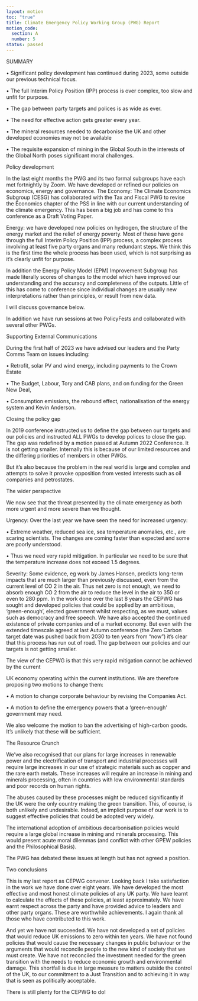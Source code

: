 ```yaml
---
layout: motion
toc: "true"
title: Climate Emergency Policy Working Group (PWG) Report
motion_code:
  section: A
  number: 5
status: passed
---
```

<p>SUMMARY</p>
<p>• Significant policy development has continued during 2023, some outside our previous technical focus.</p>
<p>• The full Interim Policy Position (IPP) process is over complex, too slow and unfit for purpose.</p>
<p>• The gap between party targets and polices is as wide as ever.</p>
<p>• The need for effective action gets greater every year.</p>
<p>• The mineral resources needed to decarbonise the UK and other developed economies may not be available</p>
<p>• The requisite expansion of mining in the Global South in the interests of the Global North poses significant moral challenges.</p>


<p>Policy development</p>


<p>In the last eight months the PWG and its two formal subgroups have each met fortnightly by Zoom. We have developed or refined our policies on economics, energy and governance. The Economy: The Climate Economics Subgroup (CESG) has collaborated with the Tax and Fiscal PWG to revise the Economics chapter of the PSS in line with our current understanding of the climate emergency. This has been a big job and has come to this
conference as a Draft Voting Paper.</p>


<p>Energy: we have developed new policies on hydrogen, the structure of the energy market and the relief of energy poverty. Most of these have gone through the full Interim Policy Position (IPP) process, a complex process involving at least five party organs and many redundant steps. We think this is the first time the whole process has been used, which is not surprising as it’s clearly unfit for purpose.</p>


<p>In addition the Energy Policy Model (EPM) Improvement Subgroup has made literally scores of changes to the model which have improved our understanding and the accuracy and completeness of the outputs. Little of this has come to conference since individual changes are usually new interpretations rather than principles, or result from new data. </p>

<p>I will discuss governance below.</p>


<p>In addition we have run sessions at two PolicyFests and collaborated with several other PWGs.</p>


<p>Supporting External Communications</p>


<p>During the first half of 2023 we have advised our leaders and the Party Comms Team on issues including:</p>
<p>• Retrofit, solar PV and wind energy, including payments to the Crown Estate</p>
<p>• The Budget, Labour, Tory and CAB plans, and on funding for the Green New Deal,</p>
<p>• Consumption emissions, the rebound effect, nationalisation of the energy system and Kevin Anderson.</p>


<p>Closing the policy gap</p>


<p>In 2019 conference instructed us to define the gap between our targets and our policies and instructed ALL PWGs to develop polices to close the gap. The gap was redefined by a motion passed at Autumn 2022 Conference. It is not getting smaller. Internally this is because of our limited resources and the differing priorities of members in other PWGs.</p>



<p>But it’s also because the problem in the real world is large and complex and attempts to solve it provoke opposition from vested interests such as oil companies and petrostates.</p>


<p>The wider perspective</p>


<p>We now see that the threat presented by the climate emergency as both more urgent and more severe than we thought.</p>


<p>Urgency: Over the last year we have seen the need for increased urgency:</p>
<p>• Extreme weather, reduced sea ice, sea temperature anomalies, etc., are scaring scientists. The changes are coming faster than expected and some are poorly understood.</p>
<p>• Thus we need very rapid mitigation. In particular we need to be sure that the temperature increase does not exceed 1.5 degrees.</p>
<p>Severity: Some evidence, eg work by James Hansen, predicts long-term impacts that are much larger than previously discussed, even from the current level of CO 2 in the air. Thus net zero is not enough, we need to absorb enough CO 2 from the air to reduce the level in the air to 350 or even to 280 ppm. In the work done over the last 8 years the CEPWG has sought and developed policies that could be applied by an ambitious, ‘green-enough’, elected government whilst respecting, as we must, values such as democracy and free speech. We have also accepted the continued existence of private companies and of a market economy. But even with the extended timescale agreed at last Autumn conference (the Zero Carbon target date was pushed back from 2030 to ten years from “now”) it’s clear that this process has run out of road. The gap between our policies and our targets is not getting smaller.</p>


<p>The view of the CEPWG is that this very rapid mitigation cannot be achieved by the current</p>
UK economy operating within the current institutions. We are therefore proposing two motions to change them:
<p>• A motion to change corporate behaviour by revising the Companies Act.</p>
<p>• A motion to define the emergency powers that a ‘green-enough’ government may need.</p>
<p>We also welcome the motion to ban the advertising of high-carbon goods. It’s unlikely that these will be sufficient.</p>


<p>The Resource Crunch</p>
<p>We’ve also recognised that our plans for large increases in renewable power and the electrification of transport and industrial processes will require large increases in our use of strategic materials such as copper and the rare earth metals. These increases will require an increase in mining and minerals processing, often in countries with low environmental standards and poor records on human rights.</p>
<p>The abuses caused by these processes might be reduced significantly if the UK were the
only country making the green transition. This, of course, is both unlikely and undesirable. Indeed, an implicit purpose of our work is to suggest effective policies that could be adopted very widely.</p>


<p>The international adoption of ambitious decarbonisation policies would require a large global increase in mining and minerals processing. This would present acute moral dilemmas (and conflict with other GPEW policies and the Philosophical Basis).</p>


<p>The PWG has debated these issues at length but has not agreed a position. </p>



<p>Two conclusions</p>


<p>This is my last report as CEPWG convener. Looking back I take satisfaction in the work we have done over eight years. We have developed the most effective and most honest climate policies of any UK party. We have learnt to calculate the effects of these policies, at least approximately. We have earnt respect across the party and have provided advice to leaders and other party organs. These are worthwhile achievements. I again thank all those who have contributed to this work.</p>


<p>And yet we have not succeeded. We have not developed a set of policies that would reduce UK emissions to zero within ten years. We have not found policies that would cause the necessary changes in public behaviour or the arguments that would reconcile people to the new kind of society that we must create. We have not reconciled the investment needed for the green transition with the needs to reduce economic growth and environmental damage. This shortfall is due in large measure to matters outside the control of the UK, to our
commitment to a Just Transition and to achieving it in way that is seen as politically acceptable.</p>


<p>There is still plenty for the CEPWG to do! </p>